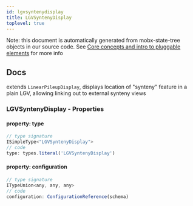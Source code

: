 ```yaml
---
id: lgvsyntenydisplay
title: LGVSyntenyDisplay
toplevel: true
---
```


Note: this document is automatically generated from mobx-state-tree objects in
our source code. See
[Core concepts and intro to pluggable elements](/docs/developer_guide/) for more
info

## Docs

extends `LinearPileupDisplay`, displays location of "synteny" feature in a plain
LGV, allowing linking out to external synteny views

### LGVSyntenyDisplay - Properties

#### property: type

```js
// type signature
ISimpleType<"LGVSyntenyDisplay">
// code
type: types.literal('LGVSyntenyDisplay')
```

#### property: configuration

```js
// type signature
ITypeUnion<any, any, any>
// code
configuration: ConfigurationReference(schema)
```
